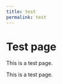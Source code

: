 ```yaml
---
title: test
permalink: test
---
```


# Test page

This is a ﻿‌​‌​‌​​⁠‌‌​‌​​​⁠‌‌​‌​​‌⁠‌‌‌​​‌‌⁠‌​​​​​⁠‌‌​‌​​‌⁠‌‌‌​​‌‌⁠‌​​​​​⁠‌‌​​​​‌⁠‌​​​​​⁠‌‌‌​​‌‌⁠‌‌​​‌​‌⁠‌‌​​​‌‌⁠‌‌‌​​‌​⁠‌‌​​‌​‌⁠‌‌‌​‌​​⁠‌​​​​​⁠‌‌​‌‌​‌⁠‌‌​​‌​‌⁠‌‌‌​​‌‌⁠‌‌‌​​‌‌⁠‌‌​​​​‌⁠‌‌​​‌‌‌⁠‌‌​​‌​‌⁠‌​‌‌‌​⁠‌‌​‌⁠‌​‌​﻿test page.

This is a ﻿‌​‌​‌​​⁠‌‌​‌​​​⁠‌‌​‌​​‌⁠‌‌‌​​‌‌⁠‌​​​​​⁠‌‌​‌​​‌⁠‌‌‌​​‌‌⁠‌​​​​​⁠‌‌​​​​‌⁠‌​​​​​⁠‌‌‌​​‌‌⁠‌‌​​‌​‌⁠‌‌​​​‌‌⁠‌‌‌​​‌​⁠‌‌​​‌​‌⁠‌‌‌​‌​​⁠‌​​​​​⁠‌‌​‌‌​‌⁠‌‌​​‌​‌⁠‌‌‌​​‌‌⁠‌‌‌​​‌‌⁠‌‌​​​​‌⁠‌‌​​‌‌‌⁠‌‌​​‌​‌⁠‌​‌‌‌​⁠‌‌​‌⁠‌​‌​﻿test page.
